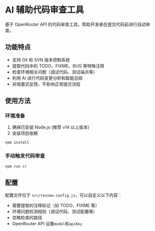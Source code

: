 # AI 辅助代码审查工具

基于 OpenRouter API 的代码审查工具，帮助开发者在提交代码前进行自动审查。

## 功能特点

- 支持 Git 和 SVN 版本控制系统
- 提取代码中的 TODO、FIXME、BUG 等特殊注释
- 检查环境相关问题（调试代码、测试端点等）
- 利用 AI 进行代码变更分析和智能总结
- 非阻塞式反馈，不影响正常提交流程

## 使用方法

### 环境准备

1. 确保已安装 Node.js (推荐 v14 以上版本)
2. 安装项目依赖

```bash
npm install
```

### 手动触发代码审查

```bash
npm run cr
```

## 配置

配置文件位于 `src/review.config.js`，可以自定义以下内容：

- 需要提取的注释标记（如 TODO、FIXME 等）
- 环境问题检测规则（调试代码、测试配置等）
- 忽略检查的路径
- OpenRouter API 设置`model`和`apiKey`
